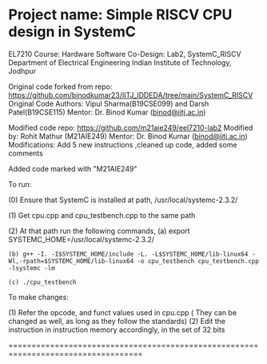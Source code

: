 Project name: Simple RISCV CPU design in SystemC
===========================================================================================================================

EL7210 Course: Hardware Software Co-Design: Lab2, SystemC_RISCV
Department of Electrical Engineering
Indian Institute of Technology, Jodhpur

Original code forked from repo: https://github.com/binodkumar23/IITJ_IDDEDA/tree/main/SystemC_RISCV
Original Code Authors: Vipul Sharma(B19CSE099) and Darsh Patel(B19CSE115)
Mentor: Dr. Binod Kumar (binod@iitj.ac.in)

Modified code repo: https://github.com/m21aie249/eel7210-lab2
Modified by: Rohit Mathur (M21AIE249)
Mentor: Dr. Binod Kumar (binod@iitj.ac.in)
Modifications: Add 5 new instructions ,cleaned up code, added some comments

Added code marked with "M21AIE249"

To run: 

(0) Ensure that SystemC is installed at path, /usr/local/systemc-2.3.2/

(1) Get cpu.cpp and cpu_testbench.cpp to the same path

(2) At that path run the following commands, 
    (a) export SYSTEMC_HOME=/usr/local/systemc-2.3.2/
    
    (b) g++ -I. -I$SYSTEMC_HOME/include -L. -L$SYSTEMC_HOME/lib-linux64 -Wl,-rpath=$SYSTEMC_HOME/lib-linux64 -o cpu_testbench cpu_testbench.cpp -lsystemc -lm
    
    (c) ./cpu_testbench

To make changes:

(1) Refer the opcode, and funct values used in cpu.cpp ( They can be changed as well, as long as they follow the standards)
(2) Edit the instruction in instruction memory accordingly, in the set of 32 bits

===================================================================================
